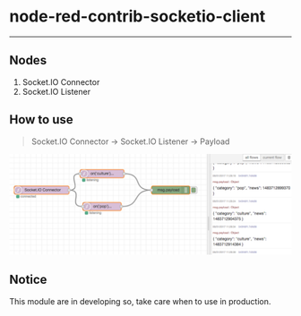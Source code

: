 # node-red-contrib-socketio-client
---

## Nodes

1. Socket.IO Connector
2. Socket.IO Listener

## How to use

> Socket.IO Connector -> Socket.IO Listener -> Payload

![How to use](https://raw.githubusercontent.com/isaacvitor/generalcontent/master/node-red-contrib-socketio-client/nodered_socketio_ex01.png "How to use")

## Notice

This module are in developing so, take care when to use in production.
